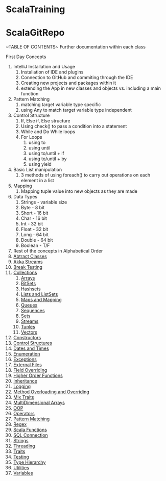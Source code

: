 # ScalaTraining

# ScalaGitRepo

~TABLE OF CONTENTS~
Further documentation within each class 


First Day Concepts
1) IntelliJ Installation and Usage
    1) Installation of IDE and plugins 
    2) Connection to GitHub and commiting through the IDE
    3) Creating new projects and packages within it
    4) extending the App in new classes and objects vs. including a main function
2) Pattern Matching
    1) matching target variable type specific
    2) using Any to match target variable type independent
3) Control Structure
    1) If, Else if, Else structure 
    2) Using check() to pass a condition into a statement
    3) While and Do While loops 
    4) For Loops
        1) using to
        2) using until
        3) using to/until + if
        4) using to/until + by
        5) using yield 
4) Basic List manipulation
    1) 3 methods of using foreach() to carry out operations on each element in a list
5) Mapping
    1) Mapping tuple value into new objects as they are made 
6) Data Types
    1) Strings - variable size
    2) Byte - 8 bit
    3) Short - 16 bit
    4) Char - 16 bit
    5) Int - 32 bit 
    6) Float - 32 bit
    7) Long - 64 bit
    8) Double - 64 bit 
    9) Boolean - T/F
7) Rest of the concepts in Alphabetical Order
7) [Abtract Classes](https://github.com/marceloamor/ScalaTraining/tree/master/src/main/scala/abstractClass)
8) [Akka Streams](https://github.com/marceloamor/ScalaTraining/tree/master/src/main/scala/akkaStreams)
9) [Break Testing](https://github.com/marceloamor/ScalaTraining/tree/master/src/main/scala/breaktesting)
10) [Collections](https://github.com/marceloamor/ScalaTraining/tree/master/src/main/scala/collections)
    1) [Arrays]()
    2) [BitSets](https://github.com/marceloamor/ScalaTraining/tree/master/src/main/scala/collections/bitSet)
    3) [Hashsets](https://github.com/marceloamor/ScalaTraining/tree/master/src/main/scala/collections/hashSets)
    4) [Lists and ListSets](https://github.com/marceloamor/ScalaTraining/tree/master/src/main/scala/collections/list)
    5) [Maps and Mapping](https://github.com/marceloamor/ScalaTraining/tree/master/src/main/scala/collections/maps)
    6) [Queues](https://github.com/marceloamor/ScalaTraining/tree/master/src/main/scala/collections/queues)
    7) [Sequences](https://github.com/marceloamor/ScalaTraining/tree/master/src/main/scala/collections/sequences)
    8) [Sets](https://github.com/marceloamor/ScalaTraining/tree/master/src/main/scala/collections/sets)
    9) [Streams](https://github.com/marceloamor/ScalaTraining/tree/master/src/main/scala/collections/streams)
    10) [Tuples](https://github.com/marceloamor/ScalaTraining/tree/master/src/main/scala/collections/tuples)
    11) [Vectors](https://github.com/marceloamor/ScalaTraining/tree/master/src/main/scala/collections/vectors)
11) [Constructors](https://github.com/marceloamor/ScalaTraining/tree/master/src/main/scala/constructors)
11) [Control Structures](https://github.com/marceloamor/ScalaTraining/tree/master/src/main/scala/controlstructure)
12) [Dates and Times](https://github.com/marceloamor/ScalaTraining/tree/master/src/main/scala/dates)
13) [Enumeration](https://github.com/marceloamor/ScalaTraining/tree/master/src/main/scala/enumeration)
14) [Exceptions](https://github.com/marceloamor/ScalaTraining/tree/master/src/main/scala/exception)
15) [External Files](https://github.com/marceloamor/ScalaTraining/tree/master/src/main/scala/externalFiles)
16) [Field Overriding](https://github.com/marceloamor/ScalaTraining/tree/master/src/main/scala/fieldOverriding)
17) [Higher Order Functions](https://github.com/marceloamor/ScalaTraining/tree/master/src/main/scala/higherOrderFunctions)
18) [Inheritance](https://github.com/marceloamor/ScalaTraining/tree/master/src/main/scala/inheritance)
19) [Logging](https://github.com/marceloamor/ScalaTraining/tree/master/src/main/scala/logTest)
20) [Method Overloading and Overriding](https://github.com/marceloamor/ScalaTraining/tree/master/src/main/scala/methodOverloading)
21) [Mix Traits](https://github.com/marceloamor/ScalaTraining/tree/master/src/main/scala/mixTraits)
22) [MultiDimensional Arrays](https://github.com/marceloamor/ScalaTraining/tree/master/src/main/scala/multidimensionalArray)
23) [OOP](https://github.com/marceloamor/ScalaTraining/tree/master/src/main/scala/objectoriented)
24) [Operators](https://github.com/marceloamor/ScalaTraining/tree/master/src/main/scala/operators)
25) [Pattern Matching](https://github.com/marceloamor/ScalaTraining/tree/master/src/main/scala/patternmatching)
26) [Regex](https://github.com/marceloamor/ScalaTraining/tree/master/src/main/scala/regex)
27) [Scala Functions](https://github.com/marceloamor/ScalaTraining/tree/master/src/main/scala/ScalaFunctions)
28) [SQL Connection](https://github.com/marceloamor/ScalaTraining/tree/master/src/main/scala/SQLConnection)
29) [Strings](https://github.com/marceloamor/ScalaTraining/tree/master/src/main/scala/strings)
30) [Threading](https://github.com/marceloamor/ScalaTraining/tree/master/src/main/scala/threading)
31) [Traits](https://github.com/marceloamor/ScalaTraining/tree/master/src/main/scala/traits)
32) [Testing](https://github.com/marceloamor/ScalaTraining/tree/master/src/main/scala/thingsToTest)
33) [Type Hierarchy](https://github.com/marceloamor/ScalaTraining/tree/master/src/main/scala/typeHierarchy)
34) [Utilities](https://github.com/marceloamor/ScalaTraining/tree/master/src/main/scala/utilities)
35) [Variables](https://github.com/marceloamor/ScalaTraining/tree/master/src/main/scala/variables)










